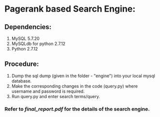 # Pagerank based Search Engine:

## Dependencies:
1. MySQL 5.7.20
2. MySQLdb for python 2.7.12
3. Python 2.7.12

## Procedure:
1. Dump the sql dump (given in the folder - "engine") into your local mysql database.
2. Make the corresponding changes in the code (query.py) where username and password is required.
3. Run query.py and enter search terms/query.

### Refer to _final_report.pdf_ for the details of the search engine.
